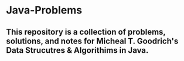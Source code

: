 # Java-Problems
## This repository is a collection of problems, solutions, and notes for Micheal T. Goodrich's Data Strucutres & Algorithims in Java.
